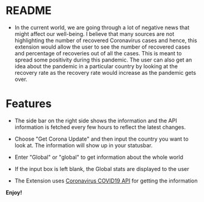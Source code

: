 # README

- In the current world, we are going through a lot of negative news that might affect our well-being. I believe that many sources are not highlighting the number of recovered Coronavirus cases and hence, this extension would allow the user to see the number of recovered cases and percentage of recoveries out of all the cases. This is meant to spread some positivity during this pandemic. The user can also get an idea about the pandemic in a particular country by looking at the recovery rate as the recovery rate would increase as the pandemic gets over.

# Features

- The side bar on the right side shows the information and the API information is fetched every few hours to reflect the latest changes.

- Choose "Get Corona Update" and then input the country you want to look at. The information will show up in your statusbar.

- Enter "Global" or "global" to get information about the whole world

- If the input box is left blank, the Global stats are displayed to the user

- The Extension uses [Coronavirus COVID19 API](https://documenter.getpostman.com/view/10808728/SzS8rjbc) for getting the information

**Enjoy!**
